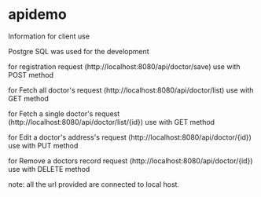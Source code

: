 # apidemo
Information for client use

Postgre SQL was used for the development



for registration request (http://localhost:8080/api/doctor/save) use with POST method

for Fetch all doctor's request (http://localhost:8080/api/doctor/list) use with GET method

for Fetch a single doctor's request (http://localhost:8080/api/doctor/list/{id}) use with GET method

for Edit a doctor's address's request (http://localhost:8080/api/doctor/{id}) use with PUT method

for Remove a doctors record request (http://localhost:8080/api/doctor/{id}) use with DELETE method

note: all the url provided are connected to local host.
